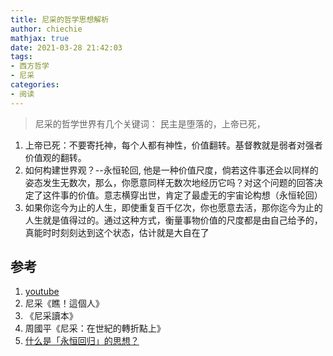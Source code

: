 ```yaml
---
title: 尼采的哲学思想解析
author: chiechie
mathjax: true
date: 2021-03-28 21:42:03
tags:
- 西方哲学
- 尼采
categories:
- 阅读
---
```

> 尼采的哲学世界有几个关键词：
> 民主是堕落的，上帝已死，

1. 上帝已死：不要寄托神，每个人都有神性，价值翻转。基督教就是弱者对强者价值观的翻转。
2. 如何构建世界观？--永恒轮回, 他是一种价值尺度，倘若这件事还会以同样的姿态发生无数次，那么，你愿意同样无数次地经历它吗？对这个问题的回答决定了这件事的价值。意志横穿出世，肯定了最虚无的宇宙论构想（永恒轮回）
3. 如果你迄今为止的人生，即使重复百千亿次，你也愿意去活，那你迄今为止的人生就是值得过的。通过这种方式，衡量事物价值的尺度都是由自己给予的，真能时时刻刻达到这个状态，估计就是大自在了

## 参考

1. [youtube](https://www.youtube.com/watch?v=1wBD0UPeH88&t=939s)
2. 尼采《瞧！這個人》
3. 《尼采讀本》
4. 周國平《尼采：在世紀的轉折點上》
5. [什么是「永恒回归」的思想？](https://www.zhihu.com/question/28967741)